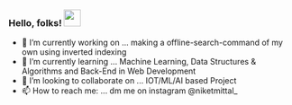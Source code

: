 ### Hello, folks! <img src="https://raw.githubusercontent.com/MartinHeinz/MartinHeinz/master/wave.gif" width="30px">

<!--
**niketmittal/niketmittal** is a ✨ _special_ ✨ repository because its `README.md` (this file) appears on your GitHub profile. -->

- 🔭 I’m currently working on ... making a offline-search-command of my own using inverted indexing
- 🌱 I’m currently learning ... Machine Learning, Data Structures & Algorithms and Back-End in Web Development
- 👯 I’m looking to collaborate on ... IOT/ML/AI based Project
- 📫 How to reach me: ... dm me on instagram @niketmittal_

